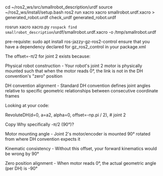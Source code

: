 cd ~/ros2_ws/src/smallrobot_description/urdf
source ~/ros2_ws/install/setup.bash
ros2 run xacro xacro smallrobot.urdf.xacro > generated_robot.urdf
check_urdf generated_robot.urdf

rosrun xacro xacro.py `rospack find smallrobot_description`/urdf/smallrobot.urdf.xacro -o /tmp/smallrobot.urdf


pre-requiste:
    sudo apt install ros-jazzy-gz-ros2-control
    ensure that you have a dependency declared for gz_ros2_control in your package.xml


The offset=-π/2 for joint 2 exists because:

Physical robot construction - Your robot's joint 2 motor is physically mounted such that when the motor reads 0°, the link is not in the DH convention's "zero" position

DH convention alignment - Standard DH convention defines joint angles relative to specific geometric relationships between consecutive coordinate frames

Looking at your code:

RevoluteDH(d=0, a=a2, alpha=0, offset=-np.pi / 2),  # joint 2

Copy
Why specifically -π/2 (90°)?

Motor mounting angle - Joint 2's motor/encoder is mounted 90° rotated from where DH convention expects it

Kinematic consistency - Without this offset, your forward kinematics would be wrong by 90°

Zero position alignment - When motor reads 0°, the actual geometric angle (per DH) is -90°